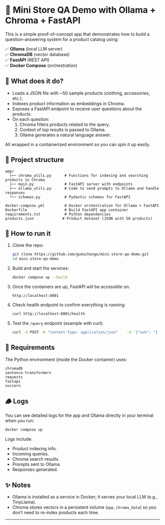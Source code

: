 # 🛒 Mini Store QA Demo with Ollama + Chroma + FastAPI

This is a simple proof-of-concept app that demonstrates how to build a question-answering system for a product catalog using:

✅ **Ollama** (local LLM server)  
✅ **ChromaDB** (vector database)  
✅ **FastAPI** (REST API)  
✅ **Docker Compose** (orchestration)

## 🚀 What does it do?

- Loads a JSON file with ~50 sample products (clothing, accessories, etc.).
- Indexes product information as embeddings in Chroma.
- Exposes a FastAPI endpoint to receive user questions about the products.
- On each question:
  1. Chroma filters products related to the query.
  2. Context of top results is passed to Ollama.
  3. Ollama generates a natural language answer.

All wrapped in a containerized environment so you can spin it up easily.

## 📂 Project structure

```
app/
  ├── chroma_utils.py      # Functions for indexing and searching products in Chroma
  ├── main.py              # FastAPI server with endpoints
  ├── ollama_utils.py      # Code to send prompts to Ollama and handle responses
  └── schemas.py           # Pydantic schemas for FastAPI

docker-compose.yml         # Docker orchestration for Ollama + FastAPI
Dockerfile                 # Build FastAPI app container
requirements.txt           # Python dependencies
products.json             # Product dataset (JSON with 50 products)
```

## 🐳 How to run it

1. Clone the repo:
   ```bash
   git clone https://github.com/guduchango/mini-store-qa-demo.git
   cd mini-store-qa-demo
   ```

2. Build and start the services:
   ```bash
   docker compose up --build
   ```

3. Once the containers are up, FastAPI will be accessible on:
   ```
   http://localhost:8001
   ```

4. Check health endpoint to confirm everything is running:
   ```bash
   curl http://localhost:8001/health
   ```

5. Test the `/query` endpoint (example with curl):
   ```bash
   curl -X POST -H "Content-Type: application/json"    -d '{"ask": "I need comfortable clothes for lounging at home, what do you suggest?"}'    http://localhost:8001/query
   ```

## 📝 Requirements

The Python environment (inside the Docker container) uses:
```
chromadb
sentence-transformers
requests
fastapi
uvicorn
```

## 🪵 Logs

You can see detailed logs for the app and Ollama directly in your terminal when you run:
```bash
docker compose up
```

Logs include:
- Product indexing info.
- Incoming queries.
- Chroma search results.
- Prompts sent to Ollama.
- Responses generated.

## ✨ Notes

- Ollama is installed as a service in Docker; it serves your local LLM (e.g., TinyLlama).
- Chroma stores vectors in a persistent volume (`app_chroma_data`) so you don’t need to re-index products each time.

---
